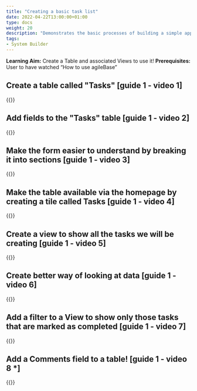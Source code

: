 ```yaml
---
title: "Creating a basic task list"
date: 2022-04-22T13:00:00+01:00
type: docs
weight: 20
description: "Demonstrates the basic processes of building a simple application, a good starting point"
tags:
- System Builder
---
```

**Learning Aim:** Create a Table and associated Views to use it!
**Prerequisites:** User to have watched “How to use agileBase”

## Create a table called "Tasks"  [guide 1 - video 1] 
{{<youtube id="r7nkYcnjyeQ&t">}}
           
## Add fields to the "Tasks" table [guide 1 - video 2] 
{{<youtube id="QgKRVSMM07Y">}}           

## Make the form easier to understand by breaking it into sections [guide 1 - video 3]
{{<youtube id="YwthqTiTroM">}}   
           
## Make the table available via the homepage by creating a tile called Tasks [guide 1 - video 4]
{{<youtube id="7hA7-VzX_A8">}} 
           
## Create a view to show all the tasks we will be creating [guide 1 - video 5] 
{{<youtube id="P4FnZIYmAIo">}}           
           
## Create better way of looking at data [guide 1 - video 6] 
{{<youtube id="GN7685gOnQ0">}}
           
## Add a filter to a View to show only those tasks that are marked as completed  [guide 1 - video 7]
{{<youtube id="wvlUpjFhxJg">}}
           
## Add a Comments field to a table! [guide 1 - video 8 *]
{{<youtube id="d57CDMWmUW4">}}           
